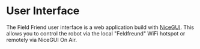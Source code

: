 # User Interface

The Field Friend user interface is a web application build with [NiceGUI](https://nicegui.io).
This allows you to control the robot via the local "Feldfreund" WiFi hotspot or remotely via NiceGUI On Air.

